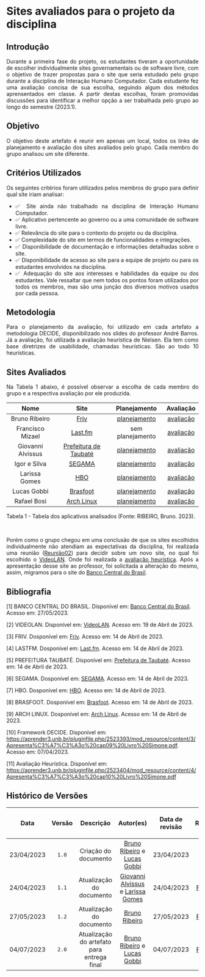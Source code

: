 <div class="body">

# Sites avaliados para o projeto da disciplina

## Introdução

<div style="text-align: justify;"> <p> Durante a primeira fase do projeto, os estudantes tiveram a oportunidade de escolher individualmente sites governamentais ou de software livre, com o objetivo de trazer propostas para o site que seria estudado pelo grupo durante a disciplina de Interação Humano Computador. Cada estudante fez uma avaliação concisa de sua escolha, seguindo algum dos métodos aprensentados em classe. A partir destas escolhas, foram promovidas discussões para identificar a melhor opção a ser trabalhada pelo grupo ao longo do semestre (2023.1).

## Objetivo
O objetivo deste artefato é reunir em apenas um local, todos os links de planejamento e avaliação dos sites avaliados pelo grupo. Cada membro do grupo analisou um site diferente.

## Critérios Utilizados
Os seguintes critérios foram utilizados pelos membros do grupo para definir qual site iriam analisar:
- ✅ Site ainda não trabalhado na disciplina de Interação Humano Computador.
- ✅ Aplicativo pertencente ao governo ou a uma comunidade de software livre.
- ✅ Relevância do site para o contexto do projeto ou da disciplina.
- ✅ Complexidade do site em termos de funcionalidades e integrações.
- ✅ Disponibilidade de documentação e informações detalhadas sobre o site.
- ✅ Disponibilidade de acesso ao site para a equipe de projeto ou para os estudantes envolvidos na disciplina.
- ✅ Adequação do site aos interesses e habilidades da equipe ou dos estudantes.
Vale ressaltar que nem todos os pontos foram utilizados por todos os membros, mas são uma junção dos diversos motivos usados por cada pessoa.

## Metodologia
Para o planejamento da avaliação, foi utilizado em cada artefato a metodologia DECIDE, disponibilizado nos slides do professor André Barros.
Já a avaliação, foi utilizada a avaliação heurística de Nielsen.  Ela tem como base diretrizes de usabilidade, chamadas heurísticas. São ao todo 10 heurísticas.

## Sites Avaliados

Na Tabela 1 abaixo, é possível observar a escolha de cada membro do grupo e a respectiva avaliação por ele produzida. </p> </div>

| Nome              | Site                                               | Planejamento     | Avaliação      |
| :-------------:   | :------------------------------------------------: | :--------------: | :----------:   |
| Bruno Ribeiro     | [Friv](https://friv.com) | [planejamento](avaliacoes/planavaliacaoFRIV.pdf) |  [avaliação](avaliacoes/avaliacaoFRIV.pdf)  |
| Francisco Mizael  | [Last.fm](https://www.last.fm) | sem planejamento | [avaliação](https://github.com/Interacao-Humano-Computador/2023.1-VLC/blob/dev/docs/planejamento/avaliacoes/avaliacaoFRIV.pdf)  |
| Giovanni Alvissus | [Prefeitura de Taubaté](https://taubate.sp.gov.br) | [planejamento](avaliacoes/avaliacaoTAUBATE.pdf) | [avaliação](https://github.com/Interacao-Humano-Computador/2023.1-VLC/blob/dev/docs/planejamento/avaliacoes/avaliacaoTAUBATE.pdf)  | 
| Igor e Silva      | [SEGAMA](https://segama.com.br) | [planejamento](avaliacoes/planavaliacaoSEGAMA.pdf) | [avaliação](avaliacoes/avaliacaoSEGAMA.pdf) |
| Larissa Gomes     | [HBO](https://hbo.com) | [planejamento](avaliacoes/planavaliacaoHBO.pdf) | [avaliação](avaliacoes/avaliacaoHBO.pdf) |
| Lucas Gobbi       | [Brasfoot](https://www.brasfoot.com/) | [planejamento](avaliacoes/planavaliacaoBRASFOOT.md)| [avaliação](avaliacoes/avaliacaoBRASFOOT.pdf) |
| Rafael Bosi       | [Arch Linux](https://archlinux.org) | [planejamento](avaliacoes/planavaliacaoARCHLINUX.pdf) | [avaliação](avaliacoes/avaliacaoARCHLINUX.pdf) |

<div>
  <p>Tabela 1 - Tabela dos aplicativos analisados (Fonte: RIBEIRO, Bruno. 2023).</p>
<br/>

<div style="text-align: justify;">
<p>
Porém como o grupo chegou em uma conclusão de que os sites escolhidos individualmente não atendiam as expectativas da disciplina, foi realizada uma reunião (<a href="../atas/reuniao02.md">Reunião02</a>) para decidir sobre um novo site, no qual foi escolhido o <a href="https://videolan.org">VideoLAN</a>. Onde foi realizada a <a href="avaliacoes/avaliacaoVLC.md">avaliação heurística</a>. Após a apresentação desse site ao professor, foi solicitada a alteração do mesmo, assim, migramos para o site do <a href="https://www.bcb.gov.br">Banco Central do Brasil</a>.
</p>
</div>


## Bibliografia
  
[1] BANCO CENTRAL DO BRASIL. Disponível em: [Banco Central do Brasil](https://www.bcb.gov.br). Acesso em: 27/05/2023.
  
[2] VIDEOLAN. Disponível em: [VideoLAN](https://videolan.org). Acesso em: 19 de Abril de 2023.

[3] FRIV. Dosponível em: [Friv](https://friv.com/). Acesso em: 14 de Abril de 2023.

[4] LASTFM. Dosponível em: [Last.fm](https://www.last.fm/). Acesso em: 14 de Abril de 2023.

[5] PREFEITURA TAUBATÉ. Disponível em: [Prefeitura de Taubaté](https://taubate.sp.gov.br/). Acesso em: 14 de Abril de 2023.

[6] SEGAMA. Dosponível em: [SEGAMA](https://segama.com.br). Acesso em: 14 de Abril de 2023.

[7] HBO. Dosponível em: [HBO](https://hbo.com). Acesso em: 14 de Abril de 2023.
  
[8] BRASFOOT. Dosponível em: [Brasfoot](https://brasfoot.com). Acesso em: 14 de Abril de 2023.

[9] ARCH LINUX. Dosponível em: [Arch Linux](https://archlinux.org). Acesso em: 14 de Abril de 2023.

[10] Framework DECIDE. Disponível em: https://aprender3.unb.br/pluginfile.php/2523393/mod_resource/content/3/Apresenta%C3%A7%C3%A3o%20cap09%20Livro%20Simone.pdf. Acesso em: 07/04/2023.

[11] Avaliação Heurística. Disponível em: https://aprender3.unb.br/pluginfile.php/2523404/mod_resource/content/4/Apresenta%C3%A7%C3%A3o%20cap10%20Livro%20Simone.pdf



## Histórico de Versões



| <p align="center">Data</p> | <p align="center">Versão</p> | <p align="center">Descrição</p> | <p align="center">Autor(es)</p> | <p align="center">Data de revisão</p> | <p align="center">Revisor(es)</p> |
| :------------------------: | :--------------------------: | :-----------------------------: | :-----------------------------: | :-----------------------------------: | :-------------------------------: |
| 23/04/2023   | `1.0`  | Criação do documento | [Bruno Ribeiro](https://github.com/BrunoRiibeiro) e [Lucas Gobbi](https://github.com/LucasBergholz) | 23/04/2023 | [Larissa Gomes](https://github.com/larigs) |
| 24/04/2023   | `1.1`  | Atualização do documento | [Giovanni Alvissus](https://github.com/giovanni1106) e [Larissa Gomes](https://github.com/larigs) | 24/04/2023 | [Rafael Bosi](https://github.com/StrangeUnit28) |
| 27/05/2023   | `1.2`  | Atualização do documento | [Bruno Ribeiro](https://github.com/BrunoRiibeiro) | 27/05/2023 | [Rafael Bosi](https://github.com/StrangeUnit28) |
| 04/07/2023   | `2.0`  | Atualização do artefato para entrega final | [Bruno Ribeiro](https://github.com/BrunoRiibeiro) e [Lucas Gobbi](https://github.com/LucasBergholz) | 04/07/2023 | [Rafael Bosi](https://github.com/StrangeUnit28) |
</div>
